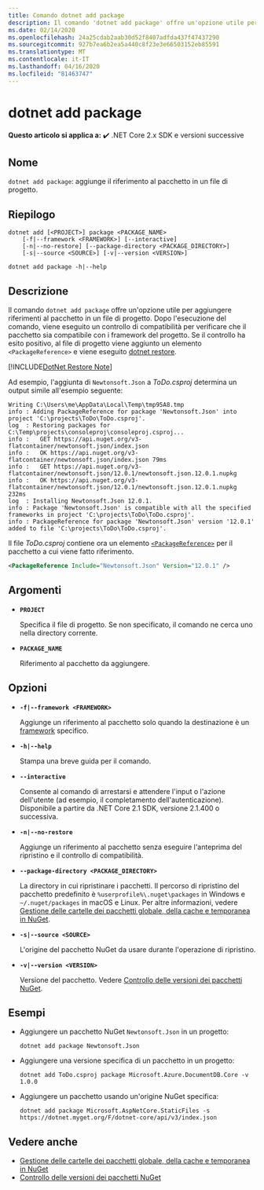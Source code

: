 ```yaml
---
title: Comando dotnet add package
description: Il comando 'dotnet add package' offre un'opzione utile per aggiungere un riferimento al pacchetto NuGet in un progetto.
ms.date: 02/14/2020
ms.openlocfilehash: 24a25cdab2aab30d52f8407adfda437f47437290
ms.sourcegitcommit: 927b7ea6b2ea5a440c8f23e3e66503152eb85591
ms.translationtype: MT
ms.contentlocale: it-IT
ms.lasthandoff: 04/16/2020
ms.locfileid: "81463747"
---
```

# <a name="dotnet-add-package"></a>dotnet add package

**Questo articolo si applica a:** ✔️ .NET Core 2.x SDK e versioni successive

## <a name="name"></a>Nome

`dotnet add package`: aggiunge il riferimento al pacchetto in un file di progetto.

## <a name="synopsis"></a>Riepilogo

```dotnetcli
dotnet add [<PROJECT>] package <PACKAGE_NAME>
    [-f|--framework <FRAMEWORK>] [--interactive]
    [-n|--no-restore] [--package-directory <PACKAGE_DIRECTORY>]
    [-s|--source <SOURCE>] [-v|--version <VERSION>]

dotnet add package -h|--help
```

## <a name="description"></a>Descrizione

Il comando `dotnet add package` offre un'opzione utile per aggiungere riferimenti al pacchetto in un file di progetto. Dopo l'esecuzione del comando, viene eseguito un controllo di compatibilità per verificare che il pacchetto sia compatibile con i framework del progetto. Se il controllo ha esito positivo, al file di progetto viene aggiunto un elemento `<PackageReference>` e viene eseguito [dotnet restore](dotnet-restore.md).

[!INCLUDE[DotNet Restore Note](../../../includes/dotnet-restore-note.md)]

Ad esempio, l'aggiunta di `Newtonsoft.Json` a *ToDo.csproj* determina un output simile all'esempio seguente:

```console
Writing C:\Users\me\AppData\Local\Temp\tmp95A8.tmp
info : Adding PackageReference for package 'Newtonsoft.Json' into project 'C:\projects\ToDo\ToDo.csproj'.
log  : Restoring packages for C:\Temp\projects\consoleproj\consoleproj.csproj...
info :   GET https://api.nuget.org/v3-flatcontainer/newtonsoft.json/index.json
info :   OK https://api.nuget.org/v3-flatcontainer/newtonsoft.json/index.json 79ms
info :   GET https://api.nuget.org/v3-flatcontainer/newtonsoft.json/12.0.1/newtonsoft.json.12.0.1.nupkg
info :   OK https://api.nuget.org/v3-flatcontainer/newtonsoft.json/12.0.1/newtonsoft.json.12.0.1.nupkg 232ms
log  : Installing Newtonsoft.Json 12.0.1.
info : Package 'Newtonsoft.Json' is compatible with all the specified frameworks in project 'C:\projects\ToDo\ToDo.csproj'.
info : PackageReference for package 'Newtonsoft.Json' version '12.0.1' added to file 'C:\projects\ToDo\ToDo.csproj'.
```

Il file *ToDo.csproj* contiene ora un elemento [`<PackageReference>`](/nuget/consume-packages/package-references-in-project-files) per il pacchetto a cui viene fatto riferimento.

```xml
<PackageReference Include="Newtonsoft.Json" Version="12.0.1" />
```

## <a name="arguments"></a>Argomenti

- **`PROJECT`**

  Specifica il file di progetto. Se non specificato, il comando ne cerca uno nella directory corrente.

- **`PACKAGE_NAME`**

  Riferimento al pacchetto da aggiungere.

## <a name="options"></a>Opzioni

- **`-f|--framework <FRAMEWORK>`**

  Aggiunge un riferimento al pacchetto solo quando la destinazione è un [framework](../../standard/frameworks.md) specifico.

- **`-h|--help`**

  Stampa una breve guida per il comando.

- **`--interactive`**

  Consente al comando di arrestarsi e attendere l'input o l'azione dell'utente (ad esempio, il completamento dell'autenticazione). Disponibile a partire da .NET Core 2.1 SDK, versione 2.1.400 o successiva.

- **`-n|--no-restore`**

  Aggiunge un riferimento al pacchetto senza eseguire l'anteprima del ripristino e il controllo di compatibilità.

- **`--package-directory <PACKAGE_DIRECTORY>`**

  La directory in cui ripristinare i pacchetti. Il percorso di ripristino del pacchetto predefinito è `%userprofile%\.nuget\packages` in Windows e `~/.nuget/packages` in macOS e Linux. Per altre informazioni, vedere [Gestione delle cartelle dei pacchetti globale, della cache e temporanea in NuGet](https://docs.microsoft.com/nuget/consume-packages/managing-the-global-packages-and-cache-folders).

- **`-s|--source <SOURCE>`**

  L'origine del pacchetto NuGet da usare durante l'operazione di ripristino.

- **`-v|--version <VERSION>`**

  Versione del pacchetto. Vedere [Controllo delle versioni dei pacchetti NuGet](https://docs.microsoft.com/nuget/reference/package-versioning).

## <a name="examples"></a>Esempi

- Aggiungere un pacchetto NuGet `Newtonsoft.Json` in un progetto:

  ```dotnetcli
  dotnet add package Newtonsoft.Json
  ```

- Aggiungere una versione specifica di un pacchetto in un progetto:

  ```dotnetcli
  dotnet add ToDo.csproj package Microsoft.Azure.DocumentDB.Core -v 1.0.0
  ```

- Aggiungere un pacchetto usando un'origine NuGet specifica:

  ```dotnetcli
  dotnet add package Microsoft.AspNetCore.StaticFiles -s https://dotnet.myget.org/F/dotnet-core/api/v3/index.json
  ```

## <a name="see-also"></a>Vedere anche

- [Gestione delle cartelle dei pacchetti globale, della cache e temporanea in NuGet](https://docs.microsoft.com/nuget/consume-packages/managing-the-global-packages-and-cache-folders)
- [Controllo delle versioni dei pacchetti NuGet](https://docs.microsoft.com/nuget/reference/package-versioning)
